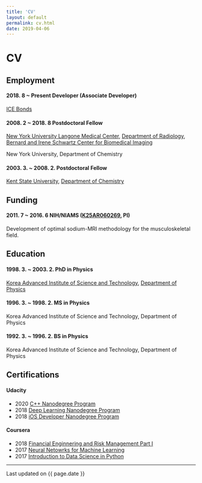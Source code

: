```yaml
---
title: 'CV'
layout: default
permalink: cv.html
date: 2019-04-06
---
```


# CV

## Employment

#### 2018. 8 ~ Present Developer (Associate Developer)
[ICE Bonds](https://www.theice.com/data-services/ice-bonds)

#### 2008. 2 ~ 2018. 8  Postdoctoral Fellow
[New York University Langone Medical Center](https://med.nyu.edu), [Department of Radiology](https://med.nyu.edu/radiology/), [Bernard and Irene Schwartz Center for Biomedical Imaging](https://med.nyu.edu/radiology/research/center-biomedical-imaging/)

New York University, Department of Chemistry

#### 2003. 3. ~ 2008. 2.  Postdoctoral Fellow
[Kent State University](https://www.kent.edu), [Department of Chemistry](https://www.kent.edu/chemistry)

## Funding

#### 2011. 7 ~ 2016. 6   NIH/NIAMS ([K25AR060269](https://projectreporter.nih.gov/project_info_description.cfm?aid=8687594&icde=22100551), PI)
Development of optimal sodium-MRI methodology for the musculoskeletal field.

## Education

#### 1998. 3. ~ 2003. 2.    PhD in Physics
[Korea Advanced Institute of Science and Technology](http://www.kaist.edu/),
[Department of Physics](http://physics.kaist.ac.kr)

#### 1996. 3. ~ 1998. 2.    MS in Physics
Korea Advanced Institute of Science and Technology,
Department of Physics

#### 1992. 3. ~ 1996. 2.    BS in Physics
Korea Advanced Institute of Science and Technology,
Department of Physics

## Certifications

#### Udacity
- 2020 [C++ Nanodegree Program](https://graduation.udacity.com/confirm/NQSRPREA)
- 2018 [Deep Learning Nanodegree Program](https://graduation.udacity.com/confirm/CGYGDGCS)
- 2018 [iOS Developer Nanodegree Program](https://graduation.udacity.com/confirm/ADP7CGHA)

#### Coursera
- 2018 [Financial Enginnering and Risk Management Part I](https://www.coursera.org/account/accomplishments/certificate/W8EELAECPXVE)
- 2017 [Neural Netowrks for Machine Learning](https://www.coursera.org/account/accomplishments/verify/GSCYT66C45MF)
- 2017 [Introduction to Data Science in Python](https://www.coursera.org/account/accomplishments/verify/J7UZSYWLGP45)

---
Last updated on {{ page.date }}
